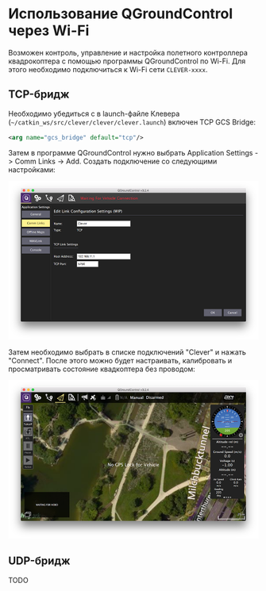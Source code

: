 Использование QGroundControl через Wi-Fi
===

Возможен контроль, управление и настройка полетного контроллера квадрокоптера с помощью программы QGroundControl по Wi-Fi. Для этого необходимо подключиться к Wi-Fi сети `CLEVER-xxxx`.

TCP-бридж
---

Необходимо убедиться с в launch-файле Клевера (`~/catkin_ws/src/clever/clever/clever.launch`) включен TCP GCS Bridge:

```xml
<arg name="gcs_bridge" default="tcp"/>
```

Затем в программе QGroundControl нужно выбрать Application Settings -> Comm Links -> Add. Создать подключение со следующими настройками:

![](/assets/bridge_tcp.png)

Затем необходимо выбрать в списке подключений "Clever" и нажать "Connect". После этого можно будет настраивать, калибровать и просматривать состояние квадкоптера без проводом:

![](/assets/qground.png)

UDP-бридж
---

TODO
